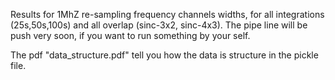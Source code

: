 Results for 1MhZ re-sampling frequency channels widths, for all integrations (25s,50s,100s) and all overlap (sinc-3x2, sinc-4x3). The pipe line will be push very soon, if you want to run something by your self.


The pdf "data_structure.pdf" tell you how the data is structure in the pickle file.
